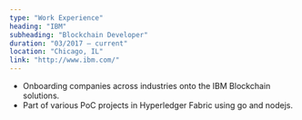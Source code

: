 ```yaml
---
type: "Work Experience"
heading: "IBM"
subheading: "Blockchain Developer"
duration: "03/2017 – current"
location: "Chicago, IL"
link: "http://www.ibm.com/"
---
```


* Onboarding companies across industries onto the IBM Blockchain solutions.
* Part of various PoC projects in Hyperledger Fabric using go and nodejs. 
